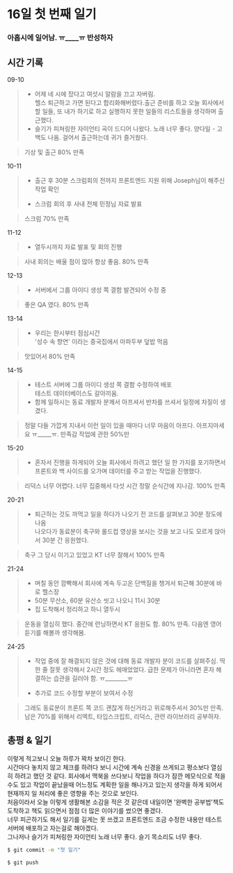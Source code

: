 # 16일 첫 번째 일기

### 아홉시에 일어남. ㅠ____ㅠ 반성하자

## 시간 기록 
09-10 

> + 어제 네 시에 잤다고 여섯시 알람을 끄고 자버림.  
헬스 퇴근하고 가면 된다고 합리화해버렸다.출근 준비를 하고 오늘 회사에서 할 일들, 또 내가 하기로 하고 실행하지 못한 일들의 리스트들을 생각하며 출근했다.  
> + 슬기가 피쳐링한 자이언티 곡이 드디어 나왔다. 노래 너무 좋다. 양다일 - 고백도 나옴. 걸어서 출근하는데 귀가 즐거웠다.

> 기상 및 출근 80% 만족

10-11

> * 출근 후 30분 스크럼회의 전까지 프론트엔드 지원 위해 Joseph님이 해주신 작업 확인 
> + 스크럼 회의 후 사내 전체 민정님 자료 발표

> 스크럼 70% 만족

11-12

> * 열두시까지 자료 발표 및 회의 진행

> 사내 회의는 배울 점이 많아 항상 좋음. 80% 만족

12-13

> + 서버에서 그룹 아이디 생성 쪽 결함 발견되어 수정 중

> 좋은 QA 였다. 80% 만족

13-14

> + 우리는 한시부터 점심시간  
'성수 속 향연' 이라는 중국집에서 마파두부 덮밥 먹음

> 맛있어서 80% 만족

14-15

> + 테스트 서버에 그룹 아이디 생성 쪽 결함 수정하여 배포  
테스트 데이터베이스도 갈아끼움.
> + 함께 일하시는 동료 개발자 분께서 아프셔서 반차를 쓰셔서 일정에 차질이 생겼다. 

> 정말 다들 가깝게 지내서 이런 일이 있을 때마다 너무 마음이 아프다. 아프지마세요 ㅠ_____ㅠ. 만족감 작업에 관한 50%만

15-20

> + 혼자서 진행을 하게되어 오늘 회사에서 하려고 했던 일 한 가지를 포기하면서 프론트와 백 사이드를 오가며 데이터를 주고 받는 작업을 진행했다.

> 리덕스 너무 어렵다. 너무 집중해서 다섯 시간 정말 순식간에 지나감. 100% 만족

20-21

> * 퇴근하는 것도 까먹고 일을 하다가 나오기 전 코드를 살펴보고 30분 정도에 나옴  
나오다가 동료분이 축구와 롤드컵 영상을 보시는 것을 보고 나도 모르게 앉아서 30분 간 응원했다.
 
> 축구 그 당시 이기고 있었고 KT 너무 잘해서 100% 만족

21-24

> * 며칠 동안 깜빡해서 회사에 계속 두고온 단백질을 챙겨서 퇴근해 30분에 바로 헬스장
> * 50분 무산소, 60분 유산소 씻고 나오니 11시 30분
> * 집 도착해서 정리하고 하니 열두시

> 운동을 열심히 했다. 중간에 런닝하면서 KT 응원도 함. 80% 만족. 다음엔 영어 듣기를 해볼까 생각해봄.

24-25

> * 작업 중에 잘 해결되지 않은 것에 대해 동료 개발자 분이 코드를 살펴주심. 딱 한 줄 잘못 생각해서 2시간 정도 헤매었었다. 급한 문제가 아니라면 혼자 해결하는 습관을 길러야 함. ㅠ________ㅠ
> + 추가로 코드 수정할 부분이 보여서 수정

> 그래도 동료분이 프론트 쪽 코드 괜찮게 하신거라고 위로해주셔서 30%만 만족. 남은 70%를 위해서 리엑트, 타입스크립트, 리덕스, 관련 라이브러리 공부하자.

## 총평 & 일기
이렇게 적고보니 오늘 하루가 꽉차 보이긴 한다.  
시간마다 놓치지 않고 체크를 하려다 보니 시간에 계속 신경을 쓰게되고 평소보다 열심히 하려고 했던 것 같다. 회사에서 맥북을 쓰다보니 작업을 하다가 잠깐 메모식으로 적을 수도 있고 작업이 끝났을때 어느정도 계획한 일을 해나가고 있는지 생각을 하게 되어서 현재까지 일 처리에 좋은 영향을 주는 것으로 보인다.  
처음이라서 오늘 이렇게 생활해본 소감을 적은 것 같은데 내일이면 '완벽한 공부법'책도 도착하고 책도 읽으면서 점점 더 많은 이야기를 썼으면 좋겠다.  
너무 피곤하기도 해서 일기를 길게는 못 쓰겠고 프론트엔드 조금 수정한 내용만 테스트 서버에 배포하고 자는걸로 해야겠다.  
그나저나 슬기가 피쳐링한 자이언티 노래 너무 좋다. 슬기 목소리도 너무 좋다.  

```bash
$ git commit -m "첫 일기"

$ git push
```